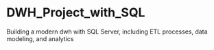 # DWH_Project_with_SQL
Building a modern dwh with SQL Server, including ETL processes, data modeling, and analytics
